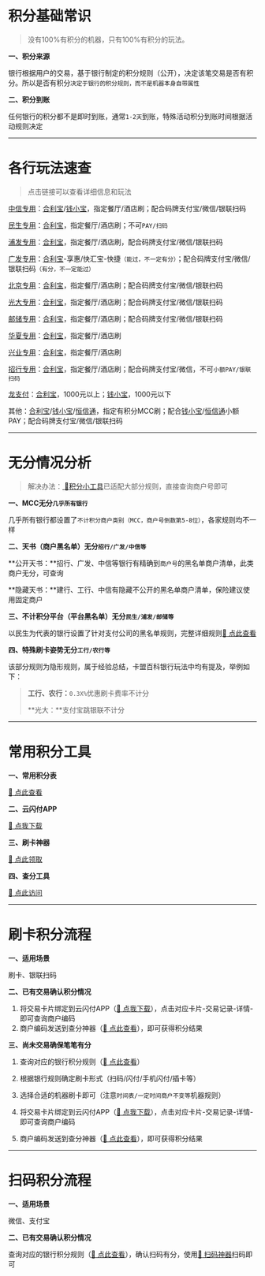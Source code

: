 # 积分基础常识

> 没有100%有积分的机器，只有100%有积分的玩法。

**一、积分来源**

银行根据用户的交易，基于银行制定的积分规则（公开），决定该笔交易是否有积分。所以是否有积分`决定于银行的积分规则，而不是机器本身自带属性`

**二、积分到账**

任何银行的积分都不是即时到账，通常`1-2天`到账，特殊活动积分到账时间根据活动规则决定

---

# 各行玩法速查

> 点击链接可以查看详细信息和玩法

[中信专用](tool/zxzy.md)：[合利宝](tool/hlb.md)/[钱小宝](tool/qxb.md)，指定餐厅/酒店刷；配合码牌支付宝/微信/银联扫码

[民生专用](tool/mszy.md)：[合利宝](tool/hlb.md)，指定餐厅/酒店刷；不可`PAY/扫码`

[浦发专用](tool/pfzy.md)：[合利宝](tool/hlb.md)，指定餐厅/酒店刷，配合码牌支付宝/微信/银联扫码

[广发专用](tool/gfzy.md)：[合利宝](tool/hlb.md)-享惠/快汇宝-快捷`（能过，不一定有分）`；配合码牌支付宝/微信/银联扫码`（有分，不一定能过）`

[北京专用](tool/zxzy.md)：[合利宝](tool/hlb.md)，指定餐厅/酒店刷；配合码牌支付宝/微信/银联扫码

[光大专用](tool/gdzy.md)：[合利宝](tool/hlb.md)，指定餐厅/酒店刷；配合码牌支付宝/微信/银联扫码

[邮储专用](tool/yczy.md)：[合利宝](tool/hlb.md)，指定餐厅/酒店刷；配合码牌支付宝/微信/银联扫码

[华夏专用](tool/hxzy.md)：[合利宝](tool/hlb.md)，指定餐厅/酒店刷

[兴业专用](tool/xyzy.md)：[合利宝](tool/hlb.md)，指定餐厅/酒店刷

[招行专用](tool/zhzy.md)：[合利宝](tool/hlb.md)，指定餐厅/酒店刷；配合码牌支付宝/微信，不可`小额PAY/银联扫码`

[龙支付](activity/jhlzf.md)：[合利宝](tool/hlb.md)，1000元以上；[钱小宝](tool/qxb.md)，1000元以下

其他：[合利宝](tool/hlb.md)/[钱小宝](tool/qxb.md)/[恒信通](tool/hxt.md)，指定有积分MCC刷；配合[钱小宝](tool/qxb.md)/[恒信通](tool/hxt.md)小额PAY；配合码牌支付宝/微信/银联扫码

---

# 无分情况分析

> 解决办法：[ :link:积分小工具](https://www.zjkmkj.com/Weixin/index)已适配大部分规则，直接查询商户号即可

**一、MCC无分`几乎所有银行`**

几乎所有银行都设置了`不计积分商户类别（MCC，商户号倒数第5-8位）`，各家规则均不一样

**二、天书（商户黑名单）无分`招行/广发/中信等`**

**公开天书：**招行、广发、中信等银行有精确到`商户号`的黑名单商户清单，此类商户无分，可查询

**隐藏天书：**建行、工行、中信有隐藏不公开的黑名单商户清单，保险建议使用固定商户

**三、不计积分平台（平台黑名单）无分`民生/浦发/邮储等`**

以民生为代表的银行设置了针对支付公司的黑名单规则，完整详细规则[:link: 点此查看](start/form.md#不计积分规则)

**四、特殊刷卡姿势无分`工行/农行等`**

该部分规则为隐形规则，属于经验总结，卡盟百科银行玩法中均有提及，举例如下：

> **工行、农行：**`0.3X%`优惠刷卡费率不计分
>
> **光大：**支付宝跳银联不计分

---

#  常用积分工具

**一、常用积分表**

[:link: 点此查看](start/form.md#积分规则)

**二、云闪付APP**

[:link: 点我下载](https://youhui.95516.com/hybrid_v3/html/help/download.html?source=1&v=20171215)

**三、刷卡神器**

[:link: 点此领取](https://kmbk.zjkmkj.com/Index/194)

**四、查分工具**

[:link: 点此访问](https://www.zjkmkj.com/Weixin/index)

---

# 刷卡积分流程

**一、适用场景**

刷卡、银联扫码

**二、已有交易确认积分情况** 

1. 将交易卡片绑定到云闪付APP（[:link: 点我下载](https://youhui.95516.com/hybrid_v3/html/help/download.html?source=1&v=20171215)），点击对应卡片-交易记录-详情-即可查询商户编码 
2. 商户编码发送到查分神器（[:link: 点此查看](https://www.zjkmkj.com/Weixin/index)），即可获得积分结果

**三、尚未交易确保笔笔有分** 

1. 查询对应的银行积分规则（[:link: 点此查看](start/form.md#积分规则)） 

2. 根据银行规则确定刷卡形式（扫码/闪付/手机闪付/插卡等）
3. 选择合适的机器刷卡即可（注意`时间表/一定时间商户不变等`机器规则）

4. 将交易卡片绑定到云闪付APP（[:link: 点我下载](https://youhui.95516.com/hybrid_v3/html/help/download.html?source=1&v=20171215)），点击对应卡片-交易记录-详情-即可查询商户编码

5. 商户编码发送到查分神器（[:link: 点此查看](https://www.zjkmkj.com/Weixin/index)），即可获得积分结果

---

#  扫码积分流程

 **一、适用场景**

微信、支付宝

**二、已有交易确认积分情况** 

查询对应的银行积分规则（[:link: 点此查看](start/form.md#积分规则)），确认扫码有分，使用[:link: 扫码神器](tool/smxz.md)扫码即可
